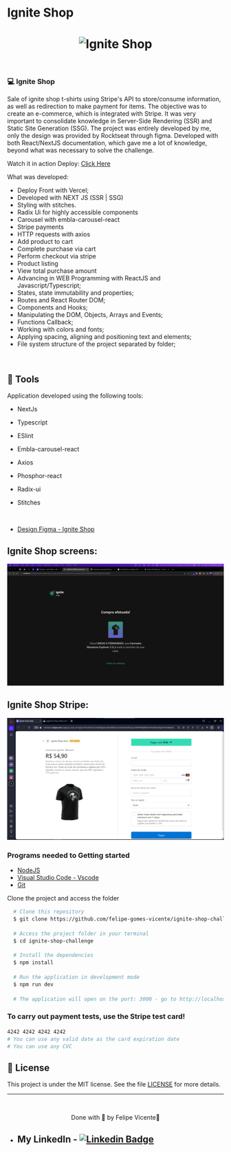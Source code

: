# Ignite Shop

<h1 align="center">
    <img alt="Ignite Shop" title="Ignite Shop" src="./src/assets/igniteshop.gif" />
</h1>

<br>

### 💻 Ignite Shop
Sale of ignite shop t-shirts using Stripe's API to store/consume information, as well as redirection to make payment for items.
The objective was to create an e-commerce, which is integrated with Stripe. It was very important to consolidate knowledge in Server-Side Rendering (SSR) and Static Site Generation (SSG). 
The project was entirely developed by me, only the design was provided by Rocktseat through figma. Developed with both React/NextJS documentation, which gave me a lot of knowledge, beyond what was necessary to solve the challenge.

Watch it in action Deploy: [Click Here](https://ignite-shop-challenge-six.vercel.app/)

What was developed:

- Deploy Front with Vercel;
- Developed with NEXT JS (SSR | SSG)
- Styling with stitches.
- Radix Ui for highly accessible components
- Carousel with embla-carousel-react
- Stripe payments
- HTTP requests with axios
- Add product to cart
- Complete purchase via cart
- Perform checkout via stripe
- Product listing
- View total purchase amount
- Advancing in WEB Programming with ReactJS and Javascript/Typescript;
- States, state immutability and properties;
- Routes and React Router DOM;
- Components and Hooks; 
- Manipulating the DOM, Objects, Arrays and Events;
- Functions Callback;
- Working with colors and fonts;
- Applying spacing, aligning and positioning text and elements;
- File system structure of the project separated by folder;  
<br />

## 🧪 Tools

Application developed using the following tools:

- NextJs
- Typescript
- ESlint
- Embla-carousel-react
- Axios
- Phosphor-react
- Radix-ui
- Stitches
  
  <br />
  
- [Design Figma - Ignite Shop](https://www.figma.com/file/FxlDRKOmznBbTH8DsTgnZU/Ignite-Shop-2.0/duplicate)

## Ignite Shop screens:
 <img alt="Ignite Shop" title="Ignite Shop" src="./src/assets/igniteshop.png" />

## Ignite Shop Stripe:
 <img alt="Ignite Shop" title="Ignite Shop" src="./src/assets/stripe.png" />
 
 <br />

### Programs needed to Getting started

- [NodeJS](https://nodejs.org/en/)
- [Visual Studio Code - Vscode](https://code.visualstudio.com/)
- [Git](https://git-scm.com/)

Clone the project and access the folder

```bash
  # Clone this repository
  $ git clone https://github.com/felipe-gomes-vicente/ignite-shop-challenge.git

  # Access the project folder in your terminal
  $ cd ignite-shop-challenge

  # Install the dependencies
  $ npm install

  # Run the application in development mode
  $ npm run dev

  # The application will open on the port: 3000 - go to http://localhost:3000/ or http://127.0.0.1:3000/ 
```

### To carry out payment tests, use the Stripe test card!

```bash
4242 4242 4242 4242
# You can use any valid date as the card expiration date
# You can use any CVC
```




## 📝 License

This project is under the MIT license. See the file [LICENSE](LICENSE) for more details.

---

&nbsp;

<p align="center">Done with 💜 by Felipe Vicente👋</p>

- ## My LinkedIn - [![Linkedin Badge](https://img.shields.io/badge/-FelipeVicente-blue?style=flat-square&logo=Linkedin&logoColor=white&link=https://www.linkedin.com/in/felipe-gomes-vicente/)](https://www.linkedin.com/in/felipe-gomes-vicente/)